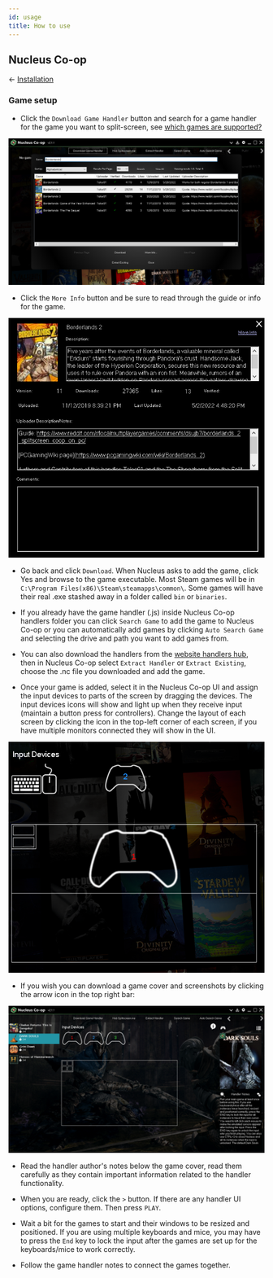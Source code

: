 ```yaml
---
id: usage
title: How to use
---
```

## Nucleus Co-op
← [Installation](/docs/installation)

### Game setup

* Click the `Download Game Handler` button and search for a game handler for the game you want to split-screen, see [which games are supported?](/docs/games)

![alt text](https://github.com/SplitScreen-Me/splitscreenme-www/blob/master/static/img/searchh.png?raw=true)

* Click the `More Info` button and be sure to read through the guide or info for the game.

![alt text](https://github.com/SplitScreen-Me/splitscreenme-www/blob/master/static/img/moreinfonew.png?raw=true)

* Go back and click `Download`. When Nucleus asks to add the game, click Yes and browse to the game executable. Most Steam games will be in `C:\Program Files(x86)\Steam\steamapps\common\`. Some games will have their real .exe stashed away in a folder called `bin` or `binaries`.

* If you already have the game handler (.js) inside Nucleus Co-op handlers folder you can click `Search Game` to add the game to Nucleus Co-op or you can automatically add games by clicking `Auto Search Game` and selecting the drive and path you want to add games from.

* You can also download the handlers from the [website handlers hub](https://hub.splitscreen.me/), then in Nucleus Co-op select `Extract Handler` or `Extract Existing`, choose the .nc file you downloaded and add the game.

* Once your game is added, select it in the Nucleus Co-op UI and assign the input devices to parts of the screen by dragging the devices. The input devices icons will show and light up when they receive input (maintain a button press for controllers). Change the layout of each screen by clicking the icon in the top-left corner of each screen, if you have multiple monitors connected they will show in the UI.

![alt text](https://github.com/SplitScreen-Me/splitscreenme-www/blob/master/static/img/dragg.png?raw=true)

* If you wish you can download a game cover and screenshots by clicking the arrow icon in the top right bar:

![alt text](https://github.com/SplitScreen-Me/splitscreenme-www/blob/master/static/img/sss211.png?raw=true)

* Read the handler author's notes below the game cover, read them carefully as they contain important information related to the handler functionality.

* When you are ready, click the `>` button. If there are any handler UI options, configure them. Then press `PLAY`.

* Wait a bit for the games to start and their windows to be resized and positioned. If you are using multiple keyboards and mice, you may have to press the `End` key to lock the input after the games are set up for the keyboards/mice to work correctly.

* Follow the game handler notes to connect the games together.
